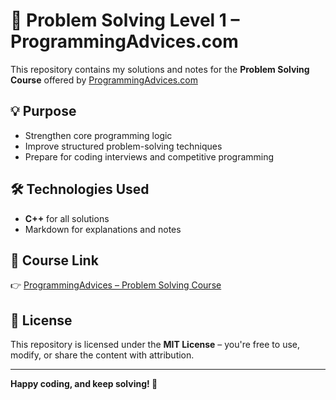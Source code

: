 # 🧠 Problem Solving Level 1 – ProgrammingAdvices.com

This repository contains my solutions and notes for the **Problem Solving Course** offered by [ProgrammingAdvices.com](https://www.programmingadvices.com/)<br> 
## 💡 Purpose

- Strengthen core programming logic
- Improve structured problem-solving techniques
- Prepare for coding interviews and competitive programming

## 🛠 Technologies Used

- **C++** for all solutions
- Markdown for explanations and notes

## 🔗 Course Link

👉 [ProgrammingAdvices – Problem Solving Course](https://programmingadvices.com/p/00316b111)

## 📄 License

This repository is licensed under the **MIT License** – you're free to use, modify, or share the content with attribution.

---

**Happy coding, and keep solving! 🚀**
